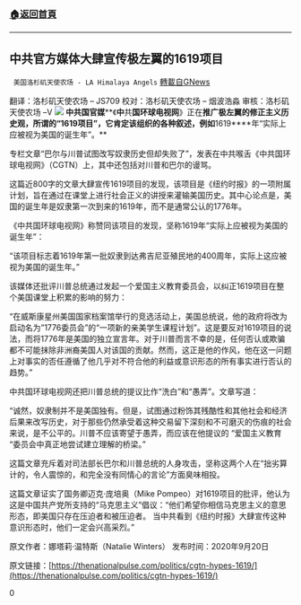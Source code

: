 ###  [:house:返回首頁](https://github.com/ourhimalayas/txt)
---

## 中共官方媒体大肆宣传极左翼的1619项目
` 美国洛杉矶天使农场 - LA Himalaya Angels` [轉載自GNews](https://gnews.org/zh-hans/1168253/)

翻译：洛杉矶天使农场 – JS709
校对：洛杉矶天使农场 – 烟波浩淼
审核：洛杉矶天使农场 –V
![]()![](https://gnews-media-offload.s3.amazonaws.com/wp-content/uploads/2021/05/03154306/image-31.png)
**中共国官媒****《****中****共****国环球电视网****》正在****推广极左翼的修正主义历史观，所谓的“****1619****项目”，****它****肯定该组织的各种叙述，例如****1619****年“实际上应被视为美国的诞生年”。**

专栏文章“巴尔与川普试图改写奴隶历史但却失败了”，发表在中共喉舌《中共国环球电视网》（CGTN）上，其中还包括对川普和巴尔的谩骂。

这篇近800字的文章大肆宣传1619项目的发现，该项目是《纽约时报》的一项附属计划，旨在通过在课堂上进行社会正义的讲授来灌输美国历史。其中心论点是，美国的诞生年是奴隶第一次到来的1619年，而不是通常公认的1776年。

《中共国环球电视网》称赞同该项目的发现，坚称1619年“实际上应被视为美国的诞生年”：

“该项目标志着1619年第一批奴隶到达弗吉尼亚殖民地的400周年，实际上这应被视为美国的诞生年。”

该媒体还批评川普总统通过发起一个爱国主义教育委员会，以纠正1619项目在整个美国课堂上积累的影响的努力：

“在威斯康星州美国国家档案馆举行的竞选活动上，美国总统说，他的政府将改为启动名为”1776委员会”的“一项新的亲美学生课程计划”。这是要反对1619项目的说法，而将1776年是美国的独立宣言年。对于川普而言不幸的是，任何否认或欺骗都不可能抹除非洲裔美国人对该国的贡献。然而，这正是他的作风，他在这一问题上对事实的否任遵循了他几乎对不符合他的利益或意识形态的所有事实进行否认的趋势。”

中共国环球电视网还把川普总统的提议比作“洗白”和“愚弄”。文章写道：

“诚然，奴隶制并不是美国独有。但是，试图通过粉饰其残酷性和其他社会和经济后果来改写历史，对于那些仍然承受着这种交易留下深刻和不可磨灭的伤痕的社会来说，是不公平的。川普不应该寄望于愚弄，而应该在他提议的 “爱国主义教育 “委员会中真正地尝试建立理解的桥梁。”

这篇文章充斥着对司法部长巴尔和川普总统的人身攻击，坚称这两个人在“拙劣算计的，令人震惊的，和完全没有同情心的言论”方面臭味相投。

这篇文章证实了国务卿迈克·庞培奥（Mike Pompeo）对1619项目的批评，他认为这是中国共产党所支持的“马克思主义”倡议：“他们希望你相信马克思主义的意思形态，即美国只存在压迫者和被压迫者。 当中共看到《纽约时报》大肆宣传这种意识形态时，他们一定会兴高采烈。”

原文作者：娜塔莉·温特斯（Natalie Winters）
发布时间：2020年9月20日

原文链接：[https://thenationalpulse.com/politics/cgtn-hypes-1619/](https://thenationalpulse.com/politics/cgtn-hypes-1619/)

0
